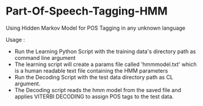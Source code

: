 # Part-Of-Speech-Tagging-HMM
Using Hidden Markov Model for POS Tagging in any unknown language

Usage : 

- Run the Learning Python Script with the training data's directory path as command line argument
- The learning script will create a params file called 'hmmmodel.txt' which is a human readable text file containing the HMM parameters
- Run the Decoding Script with the test data directory path as CL argument. 
- The Decoding script reads the hmm model from the saved file and applies VITERBI DECODING to assign POS tags to the test data.

